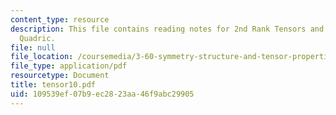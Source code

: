 ```yaml
---
content_type: resource
description: This file contains reading notes for 2nd Rank Tensors and the Representation
  Quadric.
file: null
file_location: /coursemedia/3-60-symmetry-structure-and-tensor-properties-of-materials-fall-2005/109539ef07b9ec2823aa46f9abc29905_tensor10.pdf
file_type: application/pdf
resourcetype: Document
title: tensor10.pdf
uid: 109539ef-07b9-ec28-23aa-46f9abc29905
---
```

